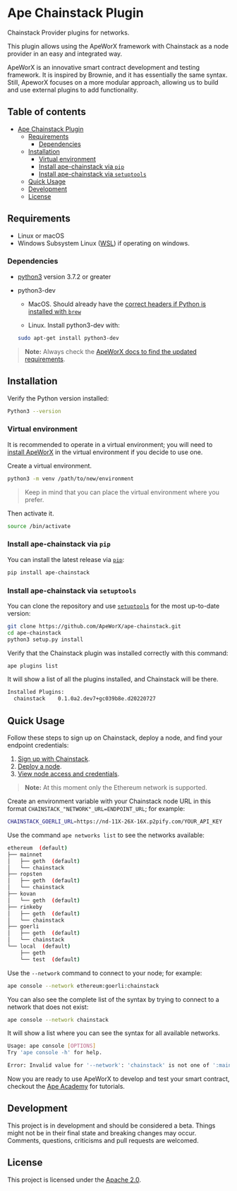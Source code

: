 # Ape Chainstack Plugin

Chainstack Provider plugins for networks.

This plugin allows using the ApeWorX framework with Chainstack as a node provider in an easy and integrated way.

ApeWorX is an innovative smart contract development and testing framework. It is inspired by Brownie, and it has essentially the same syntax. Still, ApeworX focuses on a more modular approach, allowing us to build and use external plugins to add functionality.

## Table of contents

- [Ape Chainstack Plugin](#ape-chainstack-plugin)
  - [Requirements](#requirements)
    - [Dependencies](#dependencies)
  - [Installation](#installation)
    - [Virtual environment](#virtual-environment)
    - [Install ape-chainstack via `pip`](#install-ape-chainstack-via-pip)
    - [Install ape-chainstack via `setuptools`](#install-ape-chainstack-via-setuptools)
  - [Quick Usage](#quick-usage)
  - [Development](#development)
  - [License](#license)

## Requirements

- Linux or macOS 
- Windows Subsystem Linux ([WSL](https://docs.microsoft.com/en-us/windows/wsl/install)) if operating on windows. 

### Dependencies

* [python3](https://www.python.org/downloads) version 3.7.2 or greater
* python3-dev
  * MacOS. Should already have the [correct headers if Python is installed with ```brew```](https://stackoverflow.com/questions/32578106/how-to-install-python-devel-in-mac-os)   
  
  * Linux. Install python3-dev with:
  
  ```sh
  sudo apt-get install python3-dev
  ```


>**Note:** Always check the [ApeWorX docs to find the updated requirements](https://docs.apeworx.io/ape/stable/userguides/quickstart.html#prerequisite).

## Installation

Verify the Python version installed:

```sh
Python3 --version 
```

### Virtual environment

It is recommended to operate in a virtual environment; you will need to [install ApeWorX](https://github.com/ApeWorX/ape#installation) in the virtual environment if you decide to use one.

Create a virtual environment. 

```sh
python3 -m venv /path/to/new/environment 
```

> Keep in mind that you can place the virtual environment where you prefer. 

Then activate it. 

```sh
source /bin/activate 
```

### Install ape-chainstack via `pip`

You can install the latest release via [`pip`](https://pypi.org/project/pip/):

```bash
pip install ape-chainstack
```

### Install ape-chainstack via `setuptools`

You can clone the repository and use [`setuptools`](https://github.com/pypa/setuptools) for the most up-to-date version:

```bash
git clone https://github.com/ApeWorX/ape-chainstack.git
cd ape-chainstack
python3 setup.py install
```

Verify that the Chainstack plugin was installed correctly with this command:

```bash
ape plugins list
```

It will show a list of all the plugins installed, and Chainstack will be there.

```bash
Installed Plugins:
  chainstack    0.1.0a2.dev7+gc039b8e.d20220727
```

## Quick Usage

Follow these steps to sign up on Chainstack, deploy a node, and find your endpoint credentials:

1. [Sign up with Chainstack](https://console.chainstack.com/user/account/create).
1. [Deploy a node](https://docs.chainstack.com/platform/join-a-public-network).
1. [View node access and credentials](https://docs.chainstack.com/platform/view-node-access-and-credentials).

>**Note:** At this moment only the Ethereum network is supported.

Create an environment variable with your Chainstack node URL in this format `CHAINSTACK_"NETWORK"_URL=ENDPOINT_URL`; for example:

```sh
CHAINSTACK_GOERLI_URL=https://nd-11X-26X-16X.p2pify.com/YOUR_API_KEY
```

Use the command `ape networks list` to see the networks available:

```sh
ethereum  (default)                                                                                                                 
├── mainnet                                                                                                                         
│   ├── geth  (default)                                                                                                             
│   └── chainstack                                                                                                                  
├── ropsten                                                                                                                         
│   ├── geth  (default)                                                                                                             
│   └── chainstack                                                                                                                  
├── kovan                                                                                                                           
│   └── geth  (default)                                                                                                             
├── rinkeby                                                                                                                         
│   ├── geth  (default)                                                                                                             
│   └── chainstack                                                                                                                  
├── goerli                                                                                                                          
│   ├── geth  (default)                                                                                                             
│   └── chainstack                                                                                                                  
└── local  (default)                                                                                                                
    ├── geth                                                                                                                        
    └── test  (default)        
```    

Use the `--network` command to connect to your node; for example:

```bash
ape console --network ethereum:goerli:chainstack
```

You can also see the complete list of the syntax by trying to connect to a network that does not exist:

```bash
ape console --network chainstack
```
It will show a list where you can see the syntax for all available networks.

```bash
Usage: ape console [OPTIONS]
Try 'ape console -h' for help.

Error: Invalid value for '--network': 'chainstack' is not one of ':mainnet:geth', 'ethereum:mainnet:geth', ':mainnet:chainstack', 'ethereum:mainnet:chainstack', ':mainnet', 'ethereum:mainnet', ':ropsten:geth', 'ethereum:ropsten:geth', ':ropsten:chainstack', 'ethereum:ropsten:chainstack', ':ropsten', 'ethereum:ropsten', ':kovan:geth', 'ethereum:kovan:geth', ':kovan', 'ethereum:kovan', ':rinkeby:geth', 'ethereum:rinkeby:geth', ':rinkeby:chainstack', 'ethereum:rinkeby:chainstack', ':rinkeby', 'ethereum:rinkeby', ':goerli:geth', 'ethereum:goerli:geth', ':goerli:chainstack', 'ethereum:goerli:chainstack', ':goerli', 'ethereum:goerli', '::geth', 'ethereum:local:geth', '::test', 'ethereum:local:test', ':local', 'ethereum:local', 'ethereum'.
```

Now you are ready to use ApeWorX to develop and test your smart contract, checkout the [Ape Academy](https://academy.apeworx.io/) for tutorials.

## Development

This project is in development and should be considered a beta.
Things might not be in their final state and breaking changes may occur.
Comments, questions, criticisms and pull requests are welcomed.

## License

This project is licensed under the [Apache 2.0](LICENSE).
